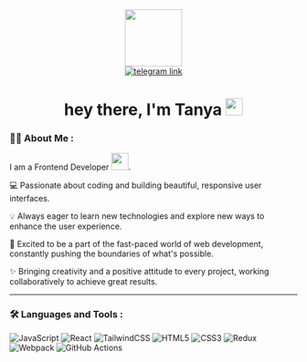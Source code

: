 <div id="header" align="center">
  <img src="https://media.giphy.com/media/kje0rsDyVEMEzQLPol/giphy.gif" width="100"/>
  
  <div id="badges">

 <!-- 
 <a href="your-linkedin-URL">
    <img src="https://img.shields.io/badge/LinkedIn-blue?style=for-the-badge&logo=linkedin&logoColor=white" alt="LinkedIn Badge"/>
  </a>
-->
  
  <a href="https://t.me/still_nice_Tanya">
    <img src="https://img.shields.io/badge/Telegram-blue?style=for-the-badge&logo=Telegram&logoColor=white" alt="telegram link"/>
  </a>

</div>


<h1>
  hey there, I'm Tanya
  <img src="https://media.giphy.com/media/hvRJCLFzcasrR4ia7z/giphy.gif" width="30px"/>
</h1>


</div>

### :woman_technologist: About Me :
I am a Frontend Developer <img src="https://media.giphy.com/media/WUlplcMpOCEmTGBtBW/giphy.gif" width="30">.


:computer: Passionate about coding and building beautiful, responsive user interfaces.

:bulb: Always eager to learn new technologies and explore new ways to enhance the user experience.

:rocket: Excited to be a part of the fast-paced world of web development, constantly pushing the boundaries of what's possible.

:sparkles: Bringing creativity and a positive attitude to every project, working collaboratively to achieve great results.


---

### :hammer_and_wrench: Languages and Tools :


![JavaScript](https://img.shields.io/badge/JavaScript-F7DF1E?style=for-the-badge&logo=javascript&logoColor=black)
![React](https://img.shields.io/badge/react-%2320232a.svg?style=for-the-badge&logo=react&logoColor=%2361DAFB)
![TailwindCSS](https://img.shields.io/badge/tailwindcss-%2338B2AC.svg?style=for-the-badge&logo=tailwind-css&logoColor=white)
![HTML5](https://img.shields.io/badge/html5-%23E34F26.svg?style=for-the-badge&logo=html5&logoColor=white)
![CSS3](https://img.shields.io/badge/css3-%231572B6.svg?style=for-the-badge&logo=css3&logoColor=white)
![Redux](https://img.shields.io/badge/redux-%23593d88.svg?style=for-the-badge&logo=redux&logoColor=white)
![Webpack](https://img.shields.io/badge/webpack-%238DD6F9.svg?style=for-the-badge&logo=webpack&logoColor=black)
![GitHub Actions](https://img.shields.io/badge/github%20actions-%232671E5.svg?style=for-the-badge&logo=githubactions&logoColor=white)




